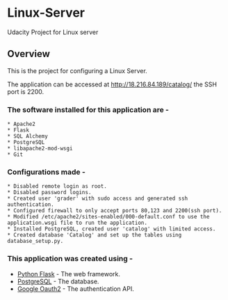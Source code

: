 # Linux-Server
Udacity Project for Linux server

## Overview
This is the project for configuring a Linux Server.

The application can be accessed at http://18.216.84.189/catalog/
the SSH port is 2200.

### The software installed for this application are - 
	* Apache2
	* Flask
	* SQL Alchemy
	* PostgreSQL
	* libapache2-mod-wsgi
	* Git
	

### Configurations made - 
	* Disabled remote login as root.
	* Disabled password logins.
	* Created user 'grader' with sudo access and generated ssh authentication.
	* Configured firewall to only accept ports 80,123 and 2200(ssh port).
	* Modified /etc/apache2/sites-enabled/000-default.conf to use the application.wsgi file to run the application.
	* Installed PostgreSQL, created user 'catalog' with limited access. 
	* Created database 'Catalog' and set up the tables using database_setup.py.


### This application was created using - 
* [Python Flask](http://flask.pocoo.org/) - The web framework.
* [PostgreSQL](https://www.postgresql.org/) - The database.
* [Google Oauth2](https://developers.google.com/identity/protocols/OAuth2) - The authentication API.






